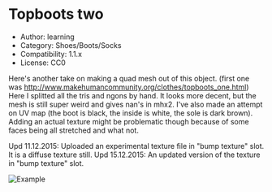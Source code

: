 # Topboots two

* Author: learning
* Category: Shoes/Boots/Socks
* Compatibility: 1.1.x
* License: CC0

Here's another take on making a quad mesh out of this object. (first one was http://www.makehumancommunity.org/clothes/topboots_one.html) Here I splitted all the tris and ngons by hand. It looks more decent, but the mesh is still super weird and gives nan's in mhx2. I've also made an attempt on UV map (the boot is black, the inside is white, the sole is dark brown). Adding an actual texture might be problematic though because of some faces being all stretched and what not.

Upd 11.12.2015: Uploaded an experimental texture file in "bump texture" slot. It is a diffuse texture still.
Upd 15.12.2015: An updated version of the texture in "bump texture" slot.

![Example](preview.png)

